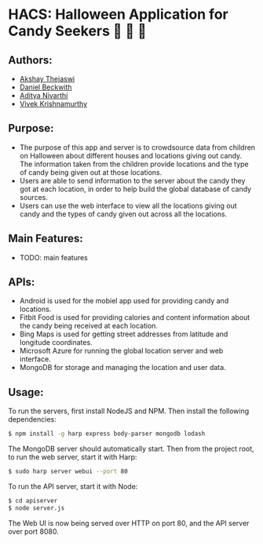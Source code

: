 HACS: Halloween Application for Candy Seekers 🎃  🎃  🎃
====================================

Authors:
-----
* [Akshay Thejaswi](https://github.com/chickenbellyfinn)
* [Daniel Beckwith](https://github.com/dbeckwith)
* [Aditya Nivarthi](https://github.com/SIZMW)
* [Vivek Krishnamurthy](https://github.com/vivekkmurthy)

Purpose:
-----
* The purpose of this app and server is to crowdsource data from children on Halloween about different houses and locations giving out candy. The information taken from the children provide locations and the type of candy being given out at those locations.
* Users are able to send information to the server about the candy they got at each location, in order to help build the global database of candy sources.
* Users can use the web interface to view all the locations giving out candy and the types of candy given out across all the locations.

Main Features:
-----
* TODO: main features

APIs:
-----
* Android is used for the mobiel app used for providing candy and locations.
* Fitbit Food is used for providing calories and content information about the candy being received at each location.
* Bing Maps is used for getting street addresses from latitude and longitude coordinates.
* Microsoft Azure for running the global location server and web interface.
* MongoDB for storage and managing the location and user data.

Usage:
-----
To run the servers, first install NodeJS and NPM. Then install the following dependencies:
```bash
$ npm install -g harp express body-parser mongodb lodash
```
The MongoDB server should automatically start. Then from the project root, to run the web server, start it with Harp:
```bash
$ sudo harp server webui --port 80
```
To run the API server, start it with Node:
```bash
$ cd apiserver
$ node server.js
```
The Web UI is now being served over HTTP on port 80, and the API server over port 8080.

